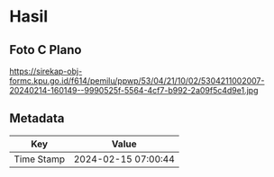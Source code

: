 # Hasil

## Foto C Plano

https://sirekap-obj-formc.kpu.go.id/f614/pemilu/ppwp/53/04/21/10/02/5304211002007-20240214-160149--9990525f-5564-4cf7-b992-2a09f5c4d9e1.jpg


## Metadata

| Key        | Value               |
| ---------- | ------------------- |
| Time Stamp | 2024-02-15 07:00:44 |




